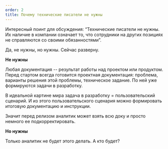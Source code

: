 ```yaml
---
order: 2
title: Почему технические писатели не нужны
---
```


Интересный поинт для обсуждения: “Технические писатели не нужны. Их наличие в компании означает то, что сотрудники на других позициях не справляются со своими обязанностями”.

Да, не нужны, но нужны. Сейчас разверну.

**Не нужны**

Любая документация -- результат работы над проектом или продуктом. Перед стартом всегда готовится проектная документация: проблема, варианты решения этой проблемы, техническое задание. По ней уже формируются задачи в разработку.

В идеальной картине мира задача в разработку = пользовательский сценарий. И из этого пользовательского сценария можно формировать итоговую документацию и инструкции.

Значит перед релизом аналитик может взять всю доку и просто немного ее подкорректировать.

**Но нужны**

Только аналитик не будет этого делать. А кто будет?
